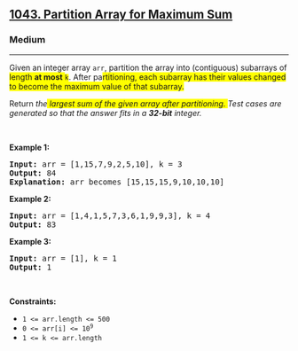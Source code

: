<h2><a href="https://leetcode.com/problems/partition-array-for-maximum-sum/">1043. Partition Array for Maximum Sum</a></h2><h3>Medium</h3><hr><div><p>Given an integer array <code>arr</code>, partition the array into (contiguous) subarrays of<span class="highlighter--highlighted" style="background-color: yellow;" data-highlight-id="0"> length </span><strong><span class="highlighter--highlighted" style="background-color: yellow;" data-highlight-id="0">at most</span></strong><span class="highlighter--highlighted" style="background-color: yellow;" data-highlight-id="0"> </span><code><span class="highlighter--highlighted" style="background-color: yellow;" data-highlight-id="0">k</span></code>. After pa<span class="highlighter--highlighted" style="background-color: yellow;" data-highlight-id="1">rtitioning, each subarray has their values changed to become the maximum value of that subarray.</span></p>

<p>Return <em>the<span class="highlighter--highlighted" style="background-color: yellow;" data-highlight-id="2"> largest sum of the given array after partitioning. </span>Test cases are generated so that the answer fits in a <strong>32-bit</strong> integer.</em></p>

<p>&nbsp;</p>
<p><strong>Example 1:</strong></p>

<pre style="position: relative;"><strong>Input:</strong> arr = [1,15,7,9,2,5,10], k = 3
<strong>Output:</strong> 84
<strong>Explanation:</strong> arr becomes [15,15,15,9,10,10,10]
<div class="open_grepper_editor" title="Edit &amp; Save To Grepper"></div></pre>

<p><strong>Example 2:</strong></p>

<pre style="position: relative;"><strong>Input:</strong> arr = [1,4,1,5,7,3,6,1,9,9,3], k = 4
<strong>Output:</strong> 83
<div class="open_grepper_editor" title="Edit &amp; Save To Grepper"></div></pre>

<p><strong>Example 3:</strong></p>

<pre style="position: relative;"><strong>Input:</strong> arr = [1], k = 1
<strong>Output:</strong> 1
<div class="open_grepper_editor" title="Edit &amp; Save To Grepper"></div></pre>

<p>&nbsp;</p>
<p><strong>Constraints:</strong></p>

<ul>
	<li><code>1 &lt;= arr.length &lt;= 500</code></li>
	<li><code>0 &lt;= arr[i] &lt;= 10<sup>9</sup></code></li>
	<li><code>1 &lt;= k &lt;= arr.length</code></li>
</ul>
</div>